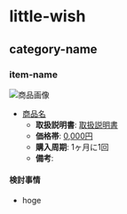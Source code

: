 # little-wish

## category-name

### item-name
![商品画像](official-image-url)
- [商品名](official-page)
  - **取扱説明書**: [取扱説明書](manual-page-url)
  - **価格帯**: [0,000円](kakakucom-page)
  - **購入周期**: 1ヶ月に1回
  - **備考**:

#### 検討事情
- hoge
